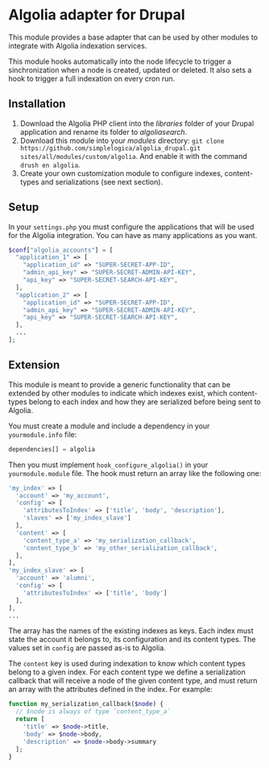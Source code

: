# Algolia adapter for Drupal

This module provides a base adapter that can be used by other modules to integrate
with Algolia indexation services.

This module hooks automatically into the node lifecycle to trigger a sinchronization
when a node is created, updated or deleted.  It also sets a hook to trigger
a full indexation on every cron run.

## Installation

1. Download the Algolia PHP client into the _libraries_ folder of your Drupal
application and rename its folder to _algoliasearch_.
2. Download this module into your _modules_ directory: `git clone https://github.com/simplelogica/algolia_drupal.git sites/all/modules/custom/algolia`. And enable it with the
command `drush en algolia`.
3. Create your own customization module to configure indexes, content-types and
serializations (see next section).

## Setup

In your `settings.php` you must configure the applications that will be used
for the Algolia integration. You can have as many applications as you want.

```php
$conf["algolia_accounts"] = [
  "application_1" => [
    "application_id" => "SUPER-SECRET-APP-ID",
    "admin_api_key" => "SUPER-SECRET-ADMIN-API-KEY",
    "api_key" => "SUPER-SECRET-SEARCH-API-KEY",
  ],
  "application_2" => [
    "application_id" => "SUPER-SECRET-APP-ID",
    "admin_api_key" => "SUPER-SECRET-ADMIN-API-KEY",
    "api_key" => "SUPER-SECRET-SEARCH-API-KEY",
  ],
  ...
];
```

## Extension

This module is meant to provide a generic functionality that can be extended by
other modules to indicate which indexes exist, which content-types belong to each
index and how they are serialized before being sent to Algolia.

You must create a module and include a dependency in your `yourmodule.info`
file:

```php
dependencies[] = algolia
```

Then you must implement `hook_configure_algolia()` in your `yourmodule.module`
file. The hook must return an array like the following one:

```php
'my_index' => [
  'account' => 'my_account',
  'config' => [
    'attributesToIndex' => ['title', 'body', 'description'],
    'slaves' => ['my_index_slave']
  ],
  'content' => [
    'content_type_a' => 'my_serialization_callback',
    'content_type_b' => 'my_other_serialization_callback',
  ],
],
'my_index_slave' => [
  'account' => 'alumni',
  'config' => [
    'attributesToIndex' => ['title', 'body']
  ],
],
...
```

The array has the names of the existing indexes as keys. Each index must state the
account it belongs to, its configuration and its content types. The values set
in `config` are passed as-is to Algolia.

The `content` key is used during indexation to know which content types belong
to a given index. For each content type we define a serialization callback that
will receive a node of the given content type, and must return an array with the
attributes defined in the index. For example:

```php
function my_serialization_callback($node) {
  // $node is always of type `content_type_a`
  return [
    'title' => $node->title,
    'body' => $node->body,
    'description' => $node->body->summary
  ];
}
```

